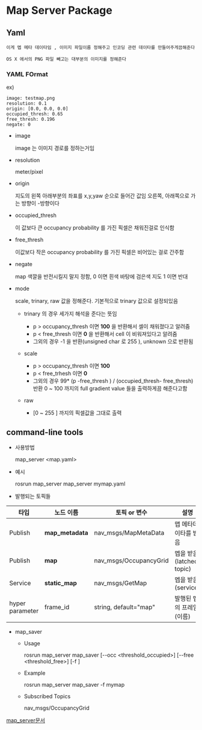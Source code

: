 # Map Server Package


## Yaml 

    이게 멥 메타 데이타임 , 이미지 파일이름 정해주고 인코딩 관련 데이타를 만들어주게끔해준다

    OS X 에서의 PNG 파일 빼고는 대부분의 이미지를 정해준다 
    
### YAML FOrmat 

ex) 
    
    image: testmap.png
    resolution: 0.1
    origin: [0.0, 0.0, 0.0]
    occupied_thresh: 0.65
    free_thresh: 0.196
    negate: 0

- image
    
    image 는 이미지 경로를 정하는거임

- resolution

    meter/pixel

- origin

    지도의 왼쪽 아래부분의 좌표를 x,y,yaw 순으로 들어간 값임 오른쪽, 아래쪽으로 가는 방향이 -방향이다

- occupied_thresh

    이 값보다 큰 occupancy probability 를 가진 픽셀은 채워진걸로 인식함

- free_thresh

    이값보다 작은 occupancy probability 를 가진 픽셀은 비어있는 걸로 간주함

- negate 

    map 색깔을 반전시킬지 말지 정함, 0 이면 흰색 바탕에 검은색 지도 1 이면 반대

- mode 

    scale, trinary, raw 값을 정해준다. 기본적으로 trinary 값으로 설정되있음 
    
    - trinary 의 경우 세가지 해석을 준다는 뜻임 
        - p > occupancy_thresh 이면 __100__ 을 반환해서 셀이 채워졌다고 알려줌
        - p < free_thresh 이면 __0__ 을 반환해서 cell 이 비워져있다고 알려줌 
        - 그외의 경우 -1 을 반환(unsigned char 로 255 ), unknown 으로 반환됨 
    - scale 
        - p > occupancy_thresh 이면 __100__ 
        - p < free_trhesh 이면 __0__
        - 그외의 경우 99* (p -free_thresh ) / (occupied_thresh- free_thresh) 반환
        0 ~ 100 까지의 full gradient  value 들을 출력하게끔 해준다고함 

    - raw 
        - [0 ~ 255 ] 까지의 픽셀값을 그대로 출력

## command-line tools 

- 사용방법

    map_server <map.yaml>

- 예시
            
    rosrun map_server map_server mymap.yaml

- 발행되는 토픽들 

|타입|노드 이름 | 토픽 or 변수 |설명|
|-|-|-|-|
|Publish|__map_metadata__|nav_msgs/MapMetaData|맵 메타데이타를 받음
|Publish|__map__|nav_msgs/OccupancyGrid| 멥을 받음 (latched topic)
|Service|__static_map__|nav_msgs/GetMap| 멥을 받음(service)
|hyper parameter|frame_id|string, default="map"| 발행된 맵의 프레임(이름)

- map_saver
    - Usage
        
        rosrun map_server map_saver [--occ <threshold_occupied>] [--free <threshold_free>] [-f <mapname>]

    - Example

        rosrun map_server map_saver -f mymap

    - Subscribed Topics 

        nav_msgs/OccupancyGrid







[map_server문서](http://wiki.ros.org/map_server)
<!-- TODO 기술문서 요약해서 우리가 쓸 API, Wrapper 정리 -->



